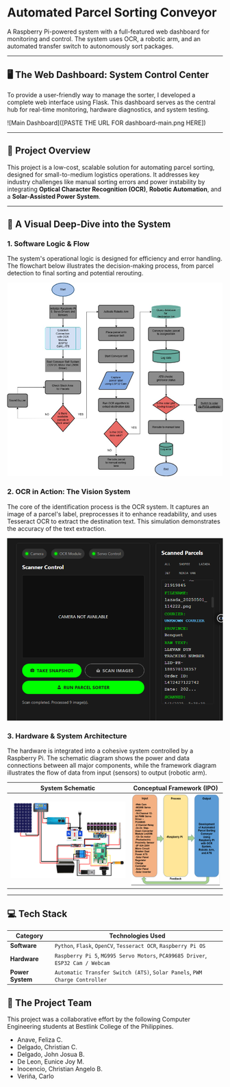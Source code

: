 # Automated Parcel Sorting Conveyor

A Raspberry Pi-powered system with a full-featured web dashboard for monitoring and control. The system uses OCR, a robotic arm, and an automated transfer switch to autonomously sort packages. 

---

## 🖥️ The Web Dashboard: System Control Center

To provide a user-friendly way to manage the sorter, I developed a complete web interface using Flask. This dashboard serves as the central hub for real-time monitoring, hardware diagnostics, and system testing.

![Main Dashboard]([PASTE THE URL FOR dashboard-main.png HERE])

---
## 🚀 Project Overview

This project is a low-cost, scalable solution for automating parcel sorting, designed for small-to-medium logistics operations. It addresses key industry challenges like manual sorting errors and power instability by integrating **Optical Character Recognition (OCR)**, **Robotic Automation**, and a **Solar-Assisted Power System**.

---

## 🔧 A Visual Deep-Dive into the System

### 1. Software Logic & Flow

The system's operational logic is designed for efficiency and error handling. The flowchart below illustrates the decision-making process, from parcel detection to final sorting and potential rerouting.

![Software Flowchart](/assets/hardware/Softwareflowchart.jpg)

### 2. OCR in Action: The Vision System

The core of the identification process is the OCR system. It captures an image of a parcel's label, preprocesses it to enhance readability, and uses Tesseract OCR to extract the destination text. This simulation demonstrates the accuracy of the text extraction.

![OCR Simulation](/assets/documentation/OCR.png)

### 3. Hardware & System Architecture

The hardware is integrated into a cohesive system controlled by a Raspberry Pi. The schematic diagram shows the power and data connections between all major components, while the framework diagram illustrates the flow of data from input (sensors) to output (robotic arm).

| System Schematic | Conceptual Framework (IPO) |
| :---: | :---: |
| ![Hardware Schematic](/assets/hardware/PictureSchematic.png) | ![System Framework](/assets/hardware/image_2025-10-16_192404940.png) 

---

## 💻 Tech Stack

| Category          | Technologies Used                                                              |
| ----------------- | ------------------------------------------------------------------------------ |
| **Software**      | `Python`, `Flask`, `OpenCV`, `Tesseract OCR`, `Raspberry Pi OS`                  |
| **Hardware**      | `Raspberry Pi 5`, `MG995 Servo Motors`, `PCA99685 Driver`, `ESP32 Cam / Webcam`  |
| **Power System**  | `Automatic Transfer Switch (ATS)`, `Solar Panels`, `PWM Charge Controller`       |

## 👥 The Project Team

This project was a collaborative effort by the following Computer Engineering students at Bestlink College of the Philippines.

*   Anave, Feliza C.
*   Delgado, Christian C.
*   Delgado, John Josua B.
*   De Leon, Eunice Joy M.
*   Inocencio, Christian Angelo B.
*   Veriña, Carlo
